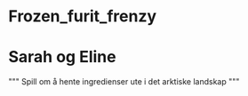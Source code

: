 # Frozen_furit_frenzy
# Sarah og Eline

"""
Spill om å hente ingredienser ute i det arktiske landskap
"""
